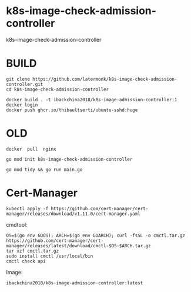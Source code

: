 # k8s-image-check-admission-controller
k8s-image-check-admission-controller

# BUILD
```shell
git clone https://github.com/latermonk/k8s-image-check-admission-controller.git
cd k8s-image-check-admission-controller
```

```shell
docker build . -t ibackchina2018/k8s-image-admission-controller:1
docker login
docker push ghcr.io/thibaultserti/ubuntu-sshd:huge
```










# OLD
```shell
docker  pull  nginx
```


```shell
go mod init k8s-image-check-admission-controller

go mod tidy && go run main.go
```



# Cert-Manager
```shell
kubectl apply -f https://github.com/cert-manager/cert-manager/releases/download/v1.11.0/cert-manager.yaml

```

cmdtool:
```shell
OS=$(go env GOOS); ARCH=$(go env GOARCH); curl -fsSL -o cmctl.tar.gz https://github.com/cert-manager/cert-manager/releases/latest/download/cmctl-$OS-$ARCH.tar.gz
tar xzf cmctl.tar.gz
sudo install cmctl /usr/local/bin
cmctl check api
```


Image:
```shell
ibackchina2018/k8s-image-admission-controller:latest
```

